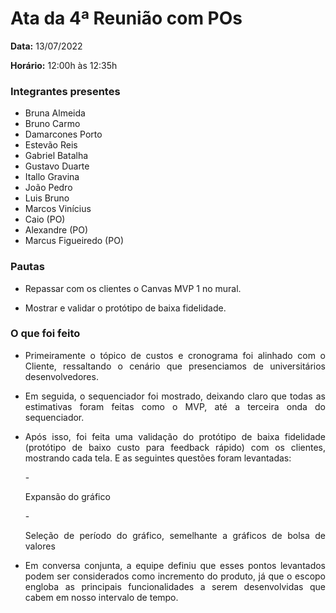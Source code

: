 # Ata da 4ª Reunião com POs
 
<p align="justify"><b>Data:</b> 13/07/2022</p>
<p align="justify"><b>Horário:</b> 12:00h às 12:35h</p>
 
### Integrantes presentes
- Bruna Almeida
- Bruno Carmo
- Damarcones Porto
- Estevão Reis
- Gabriel Batalha
- Gustavo Duarte
- Itallo Gravina
- João Pedro
- Luis Bruno
- Marcos Vinícius
- Caio (PO)
- Alexandre (PO)
- Marcus Figueiredo (PO)
 
### Pautas
- <p align="justify">Repassar com os clientes o Canvas MVP 1 no mural.</p>
- <p align="justify">Mostrar e validar o protótipo de baixa fidelidade.</p>
 
### O que foi feito
- <p align="justify">Primeiramente o tópico de custos e cronograma foi alinhado com o Cliente, ressaltando o cenário que presenciamos de universitários desenvolvedores. </p>
- <p align="justify">Em seguida, o sequenciador foi mostrado, deixando claro que todas as estimativas foram feitas como o MVP, até a terceira onda do sequenciador. </p>
- <p align="justify">Após isso, foi feita uma validação do protótipo de baixa fidelidade (protótipo de baixo custo para feedback rápido) com os clientes, mostrando cada tela. E as seguintes questões foram levantadas: </p>
      - <p align="justify">Expansão do gráfico</p>
      - <p align="justify">Seleção de período do gráfico, semelhante a gráficos de bolsa de valores</p>

- <p align="justify">Em conversa conjunta, a equipe definiu que esses pontos levantados podem ser considerados como incremento do produto, já que o escopo engloba as principais funcionalidades a serem desenvolvidas que cabem em nosso intervalo de tempo.</p>
 

